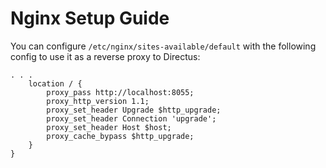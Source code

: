 # Nginx Setup Guide

You can configure `/etc/nginx/sites-available/default` with the following config to use it as a reverse proxy to
Directus:

```
. . .
    location / {
        proxy_pass http://localhost:8055;
        proxy_http_version 1.1;
        proxy_set_header Upgrade $http_upgrade;
        proxy_set_header Connection 'upgrade';
        proxy_set_header Host $host;
        proxy_cache_bypass $http_upgrade;
    }
}
```
